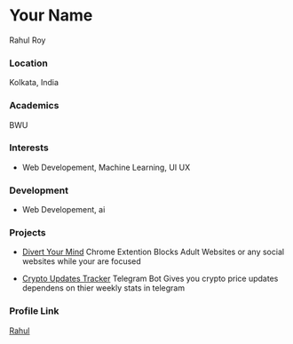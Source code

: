 # Your Name

Rahul Roy

### Location

Kolkata, India

### Academics

BWU

### Interests

- Web Developement, Machine Learning, UI UX

### Development

- Web Developement, ai

### Projects

- [Divert Your Mind](https://github.com/Rahul6918/DivertYourMind)
  Chrome Extention
  Blocks Adult Websites or any social websites while your are focused
  
- [Crypto Updates Tracker](https://github.com/Rahul6918/cryptoupdatestracker)
  Telegram Bot
  Gives you crypto price updates dependens on thier weekly stats in telegram

### Profile Link

[Rahul](https://github.com/Rahul6918)
